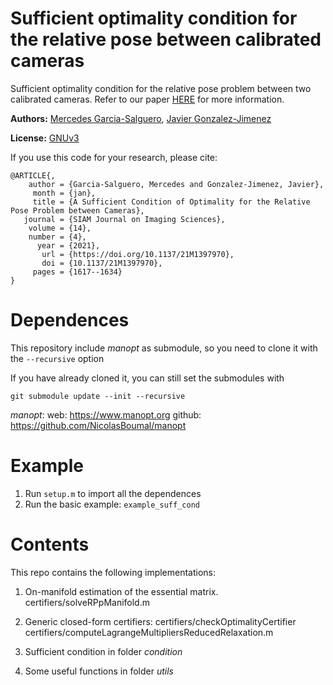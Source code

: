 # Sufficient optimality condition for the relative pose between calibrated cameras
Sufficient optimality condition 
for the relative pose problem 
between two calibrated cameras. 
Refer to our paper [HERE](https://doi.org/10.1137/21M1397970) 
for more information.



**Authors:** 
[Mercedes Garcia-Salguero](https://mapir.isa.uma.es/mapirwebsite_wordpress/?p=1718), 
[Javier Gonzalez-Jimenez](https://mapir.isa.uma.es/mapirwebsite_wordpress/?p=1536)


**License:** [GNUv3](https://github.com/mergarsal/SuffOptCondRPp/blob/main/LICENSE)


If you use this code for your research, please cite:

```
@ARTICLE{,
    author = {Garcia-Salguero, Mercedes and Gonzalez-Jimenez, Javier},
     month = {jan},
     title = {A Sufficient Condition of Optimality for the Relative Pose Problem between Cameras},
   journal = {SIAM Journal on Imaging Sciences},
    volume = {14},
    number = {4},
      year = {2021},
       url = {https://doi.org/10.1137/21M1397970},
       doi = {10.1137/21M1397970},
     pages = {1617--1634}
}
```



# Dependences

This repository include *manopt* as submodule,
so you need to clone it with the `--recursive` option

If you have already cloned it, you can still set the submodules with
```
git submodule update --init --recursive
```

*manopt*: 
    web: https://www.manopt.org
    github: https://github.com/NicolasBoumal/manopt
    

# Example
1. Run ``setup.m`` to import all the dependences
2. Run the basic example: ``example_suff_cond`` 

# Contents
This repo contains the following implementations: 
1. On-manifold estimation of the essential matrix.
    certifiers/solveRPpManifold.m
    
2. Generic closed-form certifiers:
    certifiers/checkOptimalityCertifier
    certifiers/computeLagrangeMultipliersReducedRelaxation.m
    
3. Sufficient condition in folder *condition*

4. Some useful functions in folder *utils*
